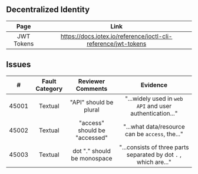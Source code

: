 
## Decentralized Identity
| Page        | Link           |
| :-------------: | :-------------:  | 
| JWT Tokens | https://docs.iotex.io/reference/ioctl-cli-reference/jwt-tokens |


## Issues
| #   | Fault Category | Reviewer Comments | Evidence |
| :--: | :--: | :--: | :--: |
| 45001 | Textual | "API" should be plural | "...widely used in `web API` and user authentication..." |
| 45002 | Textual | "access" should be "accessed" | "...what data/resource can be `access`, the..." |
| 45003 | Textual | dot "." should be monospace | "...consists of three parts separated by dot `.` , which are..." |
